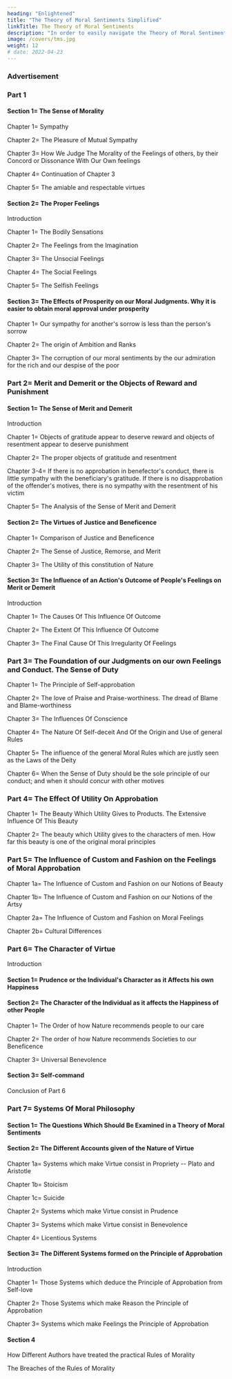 ```yaml
---
heading: "Enlightened"
title: "The Theory of Moral Sentiments Simplified"
linkTitle: The Theory of Moral Sentiments
description: "In order to easily navigate the Theory of Moral Sentiments, we've simplified it according to bullet-style writing. This simplified version aims to guide decision-makers faced with moral dilemmas so that their decisions will more likely benefit society instead of causing harm. The main difference between our moral system from those of Kantianism, Objectivism, Utilitarianism, Christianity, Islam, etc. is that ours is based on feelings, as stated by David Hume"
image: /covers/tms.jpg
weight: 12
# date: 2022-04-23
---
```



<!-- Positive laws = impositions and thou shall.. -->

<!-- Pantrynomics is based on David Hume'sScience of Man, which we compile into The Metaphysics of Things as a complement to the current sciences.
If Science were the wings of an aircraft, then the Metaphysics of Things would be its engine, just as the Supreme Entity is the driving force of everything. An aircraft with only wings without an engine can glide only a short distance. But an aircraft without wings but with only a very powerful engine, as a rocket, can reach the stars. For this reason, we use the enlightened metaphysics (not the vulgar one) to overhaul the current sciences and systems in place, in the same way that a World War I biplane is overhauled into a modern stealth fighter to increase its utility= 

We overhaulEconomics of Samuelson into Pantrynomics of Adam Smith, by using Smith's effort theory of value, undoing the errors of Mercantilism, to prevent economic crises, poverty, and inequality
We overhaul Physics intoSuperphysics, by regarding electrons as positively charged and protons as negatively charged, undoing theerror of Benjamin Franklin in order to lay the foundation for anti-gravity as done by levitating yogis, and faster-than-light-travel as done by UFOs
We overhaulReligious morality into adharmic morality, by using Smith'simpartial spectator implemented through animpartial artificial intelligence
Smith's moral system implements the design of the invisble hand of Jupiter, and is the foundation of his proposed economic system which spreads prosperity and happiness for all entities, even plants and animals. For this reason, hisTheory of Moral Sentiments has been simplified to be easier to understand.

This outline aims to guide decision-makers faced with moral dilemmas so that their decisions will more likely benefit society instead of causing harm. The main difference between our moral system from those of Kantianism, Objectivism, Utilitarianism, Christianity, Islam, etc. is that ours is based onfeelings as stated by David Hume. Our focus is to establish the correct understanding of our own feelings, through an impartial spectator as stated by Adam Smith and Eastern philosophy, so that the reasoning or logic that springs from it will be moral, or have a good effect on everyone and everything.

This is also available as an ebook -->

### Advertisement

### Part 1

#### Section 1=  The Sense of Morality

Chapter 1=  Sympathy

Chapter 2=  The Pleasure of Mutual Sympathy

Chapter 3=  How We Judge The Morality of the Feelings of others, by their Concord or Dissonance With Our Own feelings

Chapter 4=  Continuation of Chapter 3

Chapter 5=  The amiable and respectable virtues

####  Section 2=  The Proper Feelings

Introduction

Chapter 1=  The Bodily Sensations

Chapter 2=  The Feelings from the Imagination

Chapter 3=  The Unsocial Feelings

Chapter 4=  The Social Feelings

Chapter 5=  The Selfish Feelings

#### Section 3=  The Effects of Prosperity on our Moral Judgments. Why it is easier to obtain moral approval under prosperity

Chapter 1=  Our sympathy for another's sorrow is less than the person's sorrow

Chapter 2=  The origin of Ambition and Ranks

Chapter 3=  The corruption of our moral sentiments by the our admiration for the rich and our despise of the poor

### Part 2=  Merit and Demerit or the Objects of Reward and Punishment

#### Section 1=  The Sense of Merit and Demerit

Introduction

Chapter 1=  Objects of gratitude appear to deserve reward and objects of resentment appear to deserve punishment

Chapter 2=  The proper objects of gratitude and resentment

Chapter 3-4=  If there is no approbation in benefector's conduct, there is little sympathy with the beneficiary's gratitude. If there is no disapprobation of the offender's motives, there is no sympathy with the resentment of his victim

Chapter 5=  The Analysis of the Sense of Merit and Demerit

#### Section 2=  The Virtues of Justice and Beneficence

Chapter 1=  Comparison of Justice and Beneficence

Chapter 2=  The Sense of Justice, Remorse, and Merit

Chapter 3=  The Utility of this constitution of Nature

#### Section 3=  The Influence of an Action's Outcome of People's Feelings on Merit or Demerit

Introduction

Chapter 1=  The Causes Of This Influence Of Outcome

Chapter 2=  The Extent Of This Influence Of Outcome

Chapter 3=  The Final Cause Of This Irregularity Of Feelings

### Part 3=  The Foundation of our Judgments on our own Feelings and Conduct. The Sense of Duty

Chapter 1=  The Principle of Self-approbation

Chapter 2=  The love of Praise and Praise-worthiness. The dread of Blame and Blame-worthiness

Chapter 3=  The Influences Of Conscience

Chapter 4=  The Nature Of Self-deceit And Of the Origin and Use of general Rules

Chapter 5=  The influence of the general Moral Rules which are justly seen as the Laws of the Deity

Chapter 6=  When the Sense of Duty should be the sole principle of our conduct; and when it should concur with other motives


### Part 4=  The Effect Of Utility On Approbation

Chapter 1=  The Beauty Which Utility Gives to Products. The Extensive Influence Of This Beauty

Chapter 2=  The beauty which Utility gives to the characters of men. How far this beauty is one of the original moral principles

### Part 5=  The Influence of Custom and Fashion on the Feelings of Moral Approbation

Chapter 1a=  The Influence of Custom and Fashion on our Notions of Beauty

Chapter 1b=  The Influence of Custom and Fashion on our Notions of the Artsy

Chapter 2a=  The Influence of Custom and Fashion on Moral Feelings

Chapter 2b=  Cultural Differences


### Part 6=  The Character of Virtue

Introduction

#### Section 1=  Prudence or the Individual's Character as it Affects his own Happiness

#### Section 2=  The Character of the Individual as it affects the Happiness of other People

Chapter 1=  The Order of how Nature recommends people to our care

Chapter 2=  The order of how Nature recommends Societies to our Beneficence

Chapter 3=  Universal Benevolence

#### Section 3=  Self-command

Conclusion of Part 6


### Part 7=  Systems Of Moral Philosophy

#### Section 1=  The Questions Which Should Be Examined in a Theory of Moral Sentiments

#### Section 2=  The Different Accounts given of the Nature of Virtue

Chapter 1a=  Systems which make Virtue consist in Propriety -- Plato and Aristotle

Chapter 1b=  Stoicism

Chapter 1c=  Suicide

Chapter 2=  Systems which make Virtue consist in Prudence

Chapter 3=  Systems which make Virtue consist in Benevolence

Chapter 4=  Licentious Systems

#### Section 3=  The Different Systems formed on the Principle of Approbation

Introduction

Chapter 1=  Those Systems which deduce the Principle of Approbation from Self-love

Chapter 2=  Those Systems which make Reason the Principle of Approbation

Chapter 3=  Systems which make Feelings the Principle of Approbation

#### Section 4

How Different Authors have treated the practical Rules of Morality

The Breaches of the Rules of Morality
